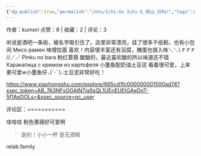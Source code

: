 ```yaml
---
{"dg-publish":true,"permalink":"/xhs/Ichi-Go Ichi-E_喀山_日料/","tags":["rednote","喀山"],"created":"2025-03-17T18:24:14.426+08:00","updated":"2025-03-19T21:43:52.991+08:00"}
---
```


作者：kumori
点赞：8   |   收藏：2   |   评论：3

听说是酒吧一条街，被名字吸引住了。店里非常漂亮，挂了很多千纸鹤，也有小包间
Мисо рамен 味增拉面 喜欢！内容很丰富还有豆腐，腌蛋也很入味＼＼\\ ꐕ ꐕ ꐕ //／／
Pinku no bara 粉红蔷薇 酸酸的，最近喜欢酸的所以味道还不错
Каракатица с кремом из картофеля 小墨鱼配奶油土豆泥 看着很可爱，上来更可爱w小墨鱼仔⸜(*ˊᵕˋ* )⸝‬土豆泥非常好吃！

https://www.xiaohongshu.com/explore/665cd1fc000000001500ad74?xsec_token=AB_7A3NFsGGAlN7iq5sQL1UEnEUEtGAeDoT-5f1AeDOLs=&xsec_source=pc_user

评论区：===========

哇哇哇 粉色蔷薇好可爱啊

> 是的！小小一杯 是无酒精

relab.family